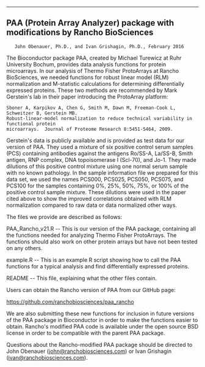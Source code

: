 ----------------------------------------------------------------------------
PAA (Protein Array Analyzer) package with modifications by Rancho BioSciences
----------------------------------------------------------------------------
       John Obenauer, Ph.D., and Ivan Grishagin, Ph.D., February 2016

The Bioconductor package PAA, created by Michael Turewicz at Ruhr University Bochum,
provides data analysis functions for protein microarrays.  In our analysis of Thermo Fisher
ProtoArrays at Rancho BioSciences, we needed functions for robust linear model (RLM)
normalization and M-statistic calculations for determining differentially expressed proteins.
These two methods are recommended by Mark Gerstein's lab in their paper introducing the
ProtoArray platform:

    Sboner A, Karpikov A, Chen G, Smith M, Dawn M, Freeman-Cook L, Schweitzer B, Gerstein MB.
    Robust-linear-model normalization to reduce technical variability in functional protein
    microarrays.  Journal of Proteome Research 8:5451-5464, 2009.

Gerstein's data is publicly available and is provided as test data for our version of PAA.
They used a mixture of six positive control serum samples (PCS) containing antibodies against
the antigens Ro/SS-A, La/SS-B, Smith antigen, RNP complex, DNA topoisomerase I (Scl-70), and
Jo-1.  They made dilutions of this positive control mixture using one normal serum sample with
no known pathology.  In the sample information file we prepared for this data set, we used the
names PCS000, PCS025, PCS050, PCS075, and PCS100 for the samples containing 0%, 25%, 50%, 75%,
or 100% of the positive control sample mixture.  These dilutions were used in the paper cited
above to show the improved correlations obtained with RLM normalization compared to raw data
or data normalized other ways.

The files we provide are described as follows:

PAA_Rancho_v21.R -- This is our version of the PAA package, containing all the functions needed
for analyzing Thermo Fisher ProtoArrays.  The functions should also work on other protein arrays
but have not been tested on any others.

example.R -- This is an example R script showing how to call the PAA functions for a typical
analysis and find differentially expressed proteins.

README -- This file, explaining what the other files contain.

Users can obtain the Rancho version of PAA from our GitHub page:

https://github.com/ranchobiosciences/paa_rancho

We are also submitting these new functions for inclusion in future versions of the PAA
package in Bioconductor in order to make the functions easier to obtain.  Rancho's modified 
PAA code is available under the open source BSD license in order to be compatible with the 
parent PAA package.

Questions about the Rancho-modified PAA package should be directed to John Obenauer
(john@ranchobiosciences.com) or Ivan Grishagin (ivan@ranchobiosciences.com).

